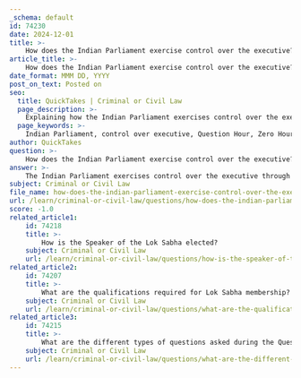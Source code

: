 ```yaml
---
_schema: default
id: 74230
date: 2024-12-01
title: >-
    How does the Indian Parliament exercise control over the executive?
article_title: >-
    How does the Indian Parliament exercise control over the executive?
date_format: MMM DD, YYYY
post_on_text: Posted on
seo:
  title: QuickTakes | Criminal or Civil Law
  page_description: >-
    Explaining how the Indian Parliament exercises control over the executive through various mechanisms such as Question Hour, financial control, motions, parliamentary committees, and the principle of ministerial responsibility.
  page_keywords: >-
    Indian Parliament, control over executive, Question Hour, Zero Hour, parliamentary motions, debates, parliamentary committees, financial control, ministerial responsibility, legislative oversight, Anti-Defection Law, accountability, governance, democracy, checks and balances
author: QuickTakes
question: >-
    How does the Indian Parliament exercise control over the executive?
answer: >-
    The Indian Parliament exercises control over the executive through a variety of mechanisms that ensure accountability and transparency in governance. Here are the key ways in which this control is implemented:\n\n1. **Question Hour and Zero Hour**: During parliamentary sessions, the Question Hour allows members of Parliament (MPs) to ask questions to the ministers regarding their departments. This is a critical tool for holding the executive accountable. The Zero Hour follows the Question Hour, where MPs can raise urgent matters without prior notice, further enabling them to scrutinize the actions of the executive.\n\n2. **Motions and Debates**: Parliament can introduce various motions, such as adjournment motions and calling attention notices, which compel the government to respond to specific issues. These motions often lead to debates where the executive's policies and actions are critically examined.\n\n3. **Parliamentary Committees**: The committee system in Parliament plays a significant role in oversight. Committees can investigate specific issues, review government expenditures, and assess the implementation of laws. They provide a platform for detailed scrutiny of the executive's functioning.\n\n4. **Financial Control**: Parliament has significant financial powers, including the approval of the budget and expenditure. The government must present its financial proposals to Parliament, which can reject or modify them, thereby exercising control over the executive's financial decisions.\n\n5. **Ministerial Responsibility**: The principle of ministerial responsibility mandates that the Prime Minister and the Council of Ministers are accountable to Parliament. They must answer to Parliament for their actions and decisions, ensuring that the executive remains answerable to the elected representatives of the people.\n\n6. **Legislative Oversight**: Parliament has the authority to legislate and can pass laws that regulate the functioning of the executive. This legislative power allows Parliament to set the framework within which the executive operates.\n\n7. **Anti-Defection Law**: This law helps maintain stability within the legislature by preventing elected members from switching parties, thereby ensuring that the executive remains accountable to the party that holds the majority in Parliament.\n\nThrough these mechanisms, the Indian Parliament maintains a robust system of checks and balances, ensuring that the executive is held accountable for its actions and policies, which is essential for the functioning of a democratic government.
subject: Criminal or Civil Law
file_name: how-does-the-indian-parliament-exercise-control-over-the-executive.md
url: /learn/criminal-or-civil-law/questions/how-does-the-indian-parliament-exercise-control-over-the-executive
score: -1.0
related_article1:
    id: 74218
    title: >-
        How is the Speaker of the Lok Sabha elected?
    subject: Criminal or Civil Law
    url: /learn/criminal-or-civil-law/questions/how-is-the-speaker-of-the-lok-sabha-elected
related_article2:
    id: 74207
    title: >-
        What are the qualifications required for Lok Sabha membership?
    subject: Criminal or Civil Law
    url: /learn/criminal-or-civil-law/questions/what-are-the-qualifications-required-for-lok-sabha-membership
related_article3:
    id: 74215
    title: >-
        What are the different types of questions asked during the Question Hour?
    subject: Criminal or Civil Law
    url: /learn/criminal-or-civil-law/questions/what-are-the-different-types-of-questions-asked-during-the-question-hour
---
```


&nbsp;
